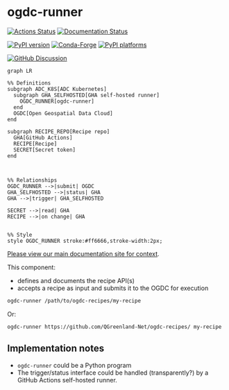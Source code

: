 # ogdc-runner

<!-- SPHINX-START -->

[![Actions Status][actions-badge]][actions-link]
[![Documentation Status][rtd-badge]][rtd-link]

[![PyPI version][pypi-version]][pypi-link]
[![Conda-Forge][conda-badge]][conda-link]
[![PyPI platforms][pypi-platforms]][pypi-link]

[![GitHub Discussion][github-discussions-badge]][github-discussions-link]

```mermaid
graph LR

%% Definitions
subgraph ADC_K8S[ADC Kubernetes]
  subgraph GHA_SELFHOSTED[GHA self-hosted runner]
    OGDC_RUNNER[ogdc-runner]
  end
  OGDC[Open Geospatial Data Cloud]
end

subgraph RECIPE_REPO[Recipe repo]
  GHA[GitHub Actions]
  RECIPE[Recipe]
  SECRET[Secret token]
end



%% Relationships
OGDC_RUNNER -->|submit| OGDC
GHA_SELFHOSTED -->|status| GHA
GHA -->|trigger| GHA_SELFHOSTED

SECRET -->|read| GHA
RECIPE -->|on change| GHA


%% Style
style OGDC_RUNNER stroke:#ff6666,stroke-width:2px;
```

[Please view our main documentation site for context](https://qgreenland-net.github.io).

This component:

- defines and documents the recipe API(s)
- accepts a recipe as input and submits it to the OGDC for execution

```bash
ogdc-runner /path/to/ogdc-recipes/my-recipe
```

Or:

```bash
ogdc-runner https://github.com/QGreenland-Net/ogdc-recipes/ my-recipe
```

## Implementation notes

- `ogdc-runner` could be a Python program
- The trigger/status interface could be handled (transparently?) by a GitHub
  Actions self-hosted runner.

<!-- prettier-ignore-start -->
[actions-badge]:            https://github.com/qgreenland-net/ogdc-runner/workflows/CI/badge.svg
[actions-link]:             https://github.com/qgreenland-net/ogdc-runner/actions
[conda-badge]:              https://img.shields.io/conda/vn/conda-forge/ogdc-runner
[conda-link]:               https://github.com/conda-forge/ogdc-runner-feedstock
[github-discussions-badge]: https://img.shields.io/static/v1?label=Discussions&message=Ask&color=blue&logo=github
[github-discussions-link]:  https://github.com/qgreenland-net/ogdc-runner/discussions
[pypi-link]:                https://pypi.org/project/ogdc-runner/
[pypi-platforms]:           https://img.shields.io/pypi/pyversions/ogdc-runner
[pypi-version]:             https://img.shields.io/pypi/v/ogdc-runner
[rtd-badge]:                https://readthedocs.org/projects/ogdc-runner/badge/?version=latest
[rtd-link]:                 https://ogdc-runner.readthedocs.io/en/latest/?badge=latest
<!-- prettier-ignore-end -->
